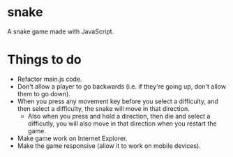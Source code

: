 # snake
A snake game made with JavaScript.

# Things to do
- Refactor main.js code.
- Don't allow a player to go backwards (i.e. if they're going up, don't allow them to go down).
- When you press any movement key before you select a difficulty, and then select a difficulty, the snake will move in that direction.
  - Also when you press and hold a direction, then die and select a difficutly, you will also move in that direction when you restart the game.
- Make game work on Internet Explorer.
- Make the game responsive (allow it to work on mobile devices).